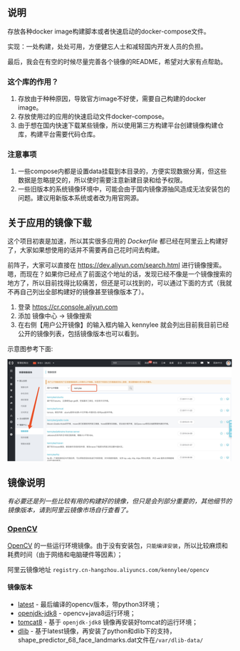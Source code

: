 ## 说明

存放各种docker image构建脚本或者快速启动的docker-compose文件。

实现：一处构建，处处可用，方便健忘人士和减轻国内开发人员的负担。

最后，我会在有空的时候尽量完善各个镜像的README，希望对大家有点帮助。

### 这个库的作用？

1. 存放由于种种原因，导致官方image不好使，需要自己构建的docker image。
2. 存放使用过的应用的快速启动文件docker-compose。
3. 由于想在国内快速下载某些镜像，所以使用第三方构建平台创建镜像构建仓库，构建平台需要代码仓库。

### 注意事项

1. 一些compose内都是设置data挂载到本目录的，方便实现数据分离，但这些数据是忽略提交的，所以使时需要注意新建目录和给予权限。
2. 一些旧版本的系统镜像环境中，可能会由于国内镜像源抽风造成无法安装包的问题。建议用新版本系统或者改为用官网源。

## 关于应用的镜像下载

这个项目初衷是加速，所以其实很多应用的 *Dockerfile* 都已经在阿里云上构建好了，大家如果想使用的话并不需要再自己花时间去构建。

前阵子，大家可以直接在 https://dev.aliyun.com/search.html 进行镜像搜索。嗯，而现在？如果你已经点了前面这个地址的话，发现已经不像是一个镜像搜索的地方了，所以目前找得比较痛苦，但还是可以找到的，可以通过下面的方式（我就不再自己列出全部构建好的镜像甚至镜像版本了）。

1. 登录 https://cr.console.aliyun.com
2. 添加 镜像中心 → 镜像搜索
3. 在右侧【用户公开镜像】的输入框内输入 kennylee 就会列出目前我目前已经公开的镜像列表，包括镜像版本也可以看到。

示意图参考下面:

![](assets/images-list-1.png)

## 镜像说明

*有必要还是列一些比较有用的构建好的镜像，但只是会列部分重要的，其他细节的镜像版本，请到阿里云镜像市场自行查看了。*

### [OpenCV](./opencv/)

[OpenCV](https://opencv.org/) 的一些运行环境镜像。由于没有安装包，`只能编译安装`，所以比较麻烦和耗费时间（由于网络和电脑硬件等因素）；

阿里云镜像地址 `registry.cn-hangzhou.aliyuncs.com/kennylee/opencv`

#### 镜像版本

* [latest](./opencv/base/) - 最后编译的opencv版本，带python3环境；
* [openjdk-jdk8](./opencv/java/openjdk-jdk8/)  - opencv+java8运行环境；
* [tomcat8](./opencv/tomcat8/)  - 基于 `openjdk-jdk8` 镜像再安装好tomcat的运行环境；
* [dlib](./opencv/dlib/) - 基于latest镜像，再安装了python和dlib下的支持，shape_predictor_68_face_landmarks.dat文件在`/var/dlib-data/`

